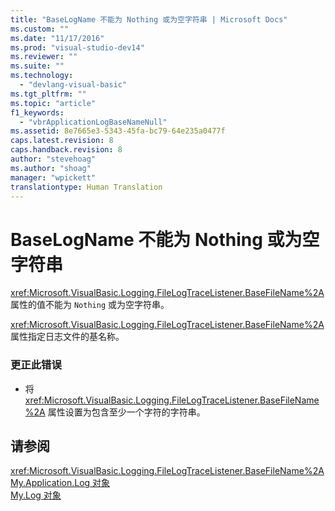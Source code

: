 ```yaml
---
title: "BaseLogName 不能为 Nothing 或为空字符串 | Microsoft Docs"
ms.custom: ""
ms.date: "11/17/2016"
ms.prod: "visual-studio-dev14"
ms.reviewer: ""
ms.suite: ""
ms.technology: 
  - "devlang-visual-basic"
ms.tgt_pltfrm: ""
ms.topic: "article"
f1_keywords: 
  - "vbrApplicationLogBaseNameNull"
ms.assetid: 8e7665e3-5343-45fa-bc79-64e235a0477f
caps.latest.revision: 8
caps.handback.revision: 8
author: "stevehoag"
ms.author: "shoag"
manager: "wpickett"
translationtype: Human Translation
---
```

# BaseLogName 不能为 Nothing 或为空字符串
<xref:Microsoft.VisualBasic.Logging.FileLogTraceListener.BaseFileName%2A> 属性的值不能为 `Nothing` 或为空字符串。  
  
 <xref:Microsoft.VisualBasic.Logging.FileLogTraceListener.BaseFileName%2A> 属性指定日志文件的基名称。  
  
### 更正此错误  
  
-   将 <xref:Microsoft.VisualBasic.Logging.FileLogTraceListener.BaseFileName%2A> 属性设置为包含至少一个字符的字符串。  
  
## 请参阅  
 <xref:Microsoft.VisualBasic.Logging.FileLogTraceListener.BaseFileName%2A>   
 [My.Application.Log 对象](../../visual-basic/language-reference/objects/my-application-log-object.md)   
 [My.Log 对象](../../visual-basic/language-reference/objects/my-log-object.md)
